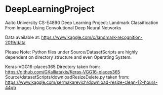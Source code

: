 # DeepLearningProject

Aalto University CS-E4890 Deep Learning Project: 
Landmark Classification From Images Using Convolutional Deep Neural Networks

Data available at: https://www.kaggle.com/c/landmark-recognition-2019/data

Please Note: Python files under Source/DatasetScripts are highly dependent on directory structure and even Operating System. 

Keras-VGG16-places365 Directory taken from: https://github.com/GKalliatakis/Keras-VGG16-places365
Source/datasetScripts/downloadResizeDelete.py taken from: https://www.kaggle.com/sermakarevich/download-resize-clean-12-hours-44gb
